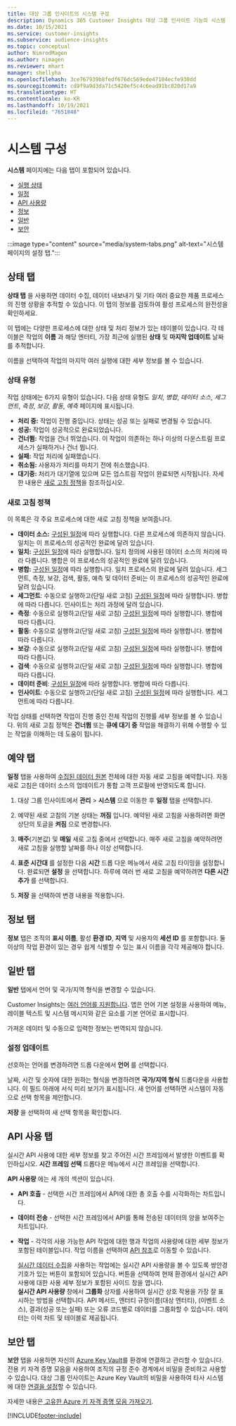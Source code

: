 ```yaml
---
title: 대상 그룹 인사이트의 시스템 구성
description: Dynamics 365 Customer Insights 대상 그룹 인사이트 기능의 시스템 설정에 대해 알아봅니다.
ms.date: 10/15/2021
ms.service: customer-insights
ms.subservice: audience-insights
ms.topic: conceptual
author: NimrodMagen
ms.author: nimagen
ms.reviewer: mhart
manager: shellyha
ms.openlocfilehash: 3ce767939b8fedf676dc569ede47104ecfe930dd
ms.sourcegitcommit: cd9f9a9d3da71c5420ef5c4c6ead91bc820d17a9
ms.translationtype: HT
ms.contentlocale: ko-KR
ms.lasthandoff: 10/19/2021
ms.locfileid: "7651848"
---
```

# <a name="system-configuration"></a>시스템 구성

**시스템** 페이지에는 다음 탭이 포함되어 있습니다.
- [실행 상태](#status-tab)
- [일정](#schedule-tab)
- [API 사용량](#api-usage-tab)
- [정보](#about-tab)
- [일반](#general-tab)
- [보안](#security-tab)

:::image type="content" source="media/system-tabs.png" alt-text="시스템 페이지의 설정 탭.":::

## <a name="status-tab"></a>상태 탭

**상태 탭** 을 사용하면 데이터 수집, 데이터 내보내기 및 기타 여러 중요한 제품 프로세스의 진행 상황을 추적할 수 있습니다. 이 탭의 정보를 검토하여 활성 프로세스의 완전성을 확인하세요.

이 탭에는 다양한 프로세스에 대한 상태 및 처리 정보가 있는 테이블이 있습니다. 각 테이블은 작업의 **이름** 과 해당 엔터티, 가장 최근에 실행된 **상태** 및 **마지막 업데이트** 날짜를 추적합니다.

이름을 선택하여 작업의 마지막 여러 실행에 대한 세부 정보를 볼 수 있습니다.

### <a name="status-types"></a>상태 유형

작업 상태에는 6가지 유형이 있습니다. 다음 상태 유형도 *일치*, *병합*, *데이터 소스*, *세그먼트*, *측정*, *보강*, *활동*, *예측* 페이지에 표시됩니다.

- **처리 중:** 작업이 진행 중입니다. 상태는 성공 또는 실패로 변경될 수 있습니다.
- **성공:** 작업이 성공적으로 완료되었습니다.
- **건너뜀:** 작업을 건너 뛰었습니다. 이 작업이 의존하는 하나 이상의 다운스트림 프로세스가 실패하거나 건너 뜁니다.
- **실패:** 작업 처리에 실패했습니다.
- **취소됨:** 사용자가 처리를 마치기 전에 취소했습니다.
- **대기중:** 처리가 대기열에 있으며 모든 업스트림 작업이 완료되면 시작됩니다. 자세한 내용은 [새로 고침 정책](#refresh-policies)을 참조하십시오.

### <a name="refresh-policies"></a>새로 고침 정책

이 목록은 각 주요 프로세스에 대한 새로 고침 정책을 보여줍니다.

- **데이터 소스:** [구성된 일정](#schedule-tab)에 따라 실행합니다. 다른 프로세스에 의존하지 않습니다. 일치는 이 프로세스의 성공적인 완료에 달려 있습니다.
- **일치:** [구성된 일정](#schedule-tab)에 따라 실행합니다. 일치 정의에 사용된 데이터 소스의 처리에 따라 다릅니다. 병합은 이 프로세스의 성공적인 완료에 달려 있습니다.
- **병합:** [구성된 일정](#schedule-tab)에 따라 실행합니다. 일치 프로세스의 완료에 달려 있습니다. 세그먼트, 측정, 보강, 검색, 활동, 예측 및 데이터 준비는 이 프로세스의 성공적인 완료에 달려 있습니다.
- **세그먼트**: 수동으로 실행하고(단일 새로 고침) [구성된 일정](#schedule-tab)에 따라 실행합니다. 병합에 따라 다릅니다. 인사이트는 처리 과정에 달려 있습니다.
- **측정**: 수동으로 실행하고(단일 새로 고침) [구성된 일정](#schedule-tab)에 따라 실행합니다. 병합에 따라 다릅니다.
- **활동**: 수동으로 실행하고(단일 새로 고침) [구성된 일정](#schedule-tab)에 따라 실행합니다. 병합에 따라 다릅니다.
- **보강**: 수동으로 실행하고(단일 새로 고침) [구성된 일정](#schedule-tab)에 따라 실행합니다. 병합에 따라 다릅니다.
- **검색**: 수동으로 실행하고(단일 새로 고침) [구성된 일정](#schedule-tab)에 따라 실행합니다. 병합에 따라 다릅니다.
- **데이터 준비**: [구성된 일정](#schedule-tab)에 따라 실행합니다. 병합에 따라 다릅니다.
- **인사이트**: 수동으로 실행하고(단일 새로 고침) [구성된 일정](#schedule-tab)에 따라 실행합니다. 세그먼트에 따라 다릅니다.

작업 상태를 선택하면 작업이 진행 중인 전체 작업의 진행률 세부 정보를 볼 수 있습니다. 위의 새로 고침 정책은 **건너뜀** 또는 **큐에 대기 중** 작업을 해결하기 위해 수행할 수 있는 작업을 이해하는 데 도움이 됩니다.

## <a name="schedule-tab"></a>예약 탭

**일정** 탭을 사용하여 [수집된 데이터 원본](data-sources.md) 전체에 대한 자동 새로 고침을 예약합니다. 자동 새로 고침은 데이터 소스의 업데이트가 통합 고객 프로필에 반영되도록 합니다.

1. 대상 그룹 인사이트에서 **관리** > **시스템** 으로 이동한 후 **일정** 탭을 선택합니다.

2. 예약된 새로 고침의 기본 상태는 **꺼짐** 입니다. 예약된 새로 고침을 사용하려면 화면 상단의 토글을 **켜짐** 으로 변경합니다.

3. **매주**(기본값) 및 **매일** 새로 고침 중에서 선택합니다. 매주 새로 고침을 예약하려면 새로 고침을 실행할 날짜를 하나 이상 선택합니다.

4. **표준 시간대** 를 설정한 다음 **시간** 드롭 다운 메뉴에서 새로 고침 타이밍을 설정합니다. 완료되면 **설정** 을 선택합니다. 하루에 여러 번 새로 고침을 예약하려면 **다른 시간 추가** 를 선택합니다.

5. **저장** 을 선택하여 변경 내용을 적용합니다.

## <a name="about-tab"></a>정보 탭

**정보** 탭은 조직의 **표시 이름**, 활성 **환경 ID**, **지역** 및 사용자의 **세션 ID** 를 포함합니다. 둘 이상의 작업 환경이 있는 경우 쉽게 식별할 수 있는 표시 이름을 각각 제공해야 합니다.

## <a name="general-tab"></a>일반 탭

**일반** 탭에서 언어 및 국가/지역 형식을 변경할 수 있습니다.

Customer Insights는 [여러 언어를 지원합니다](/dynamics365/get-started/availability). 앱은 언어 기본 설정을 사용하여 메뉴, 레이블 텍스트 및 시스템 메시지와 같은 요소를 기본 언어로 표시합니다.

가져온 데이터 및 수동으로 입력한 정보는 번역되지 않습니다.

### <a name="update-the-settings"></a>설정 업데이트

선호하는 언어를 변경하려면 드롭 다운에서 **언어** 를 선택합니다.

날짜, 시간 및 숫자에 대한 원하는 형식을 변경하려면 **국가/지역 형식** 드롭다운을 사용합니다. 이 필드 아래에 서식 미리 보기가 표시됩니다. 새 언어를 선택하면 시스템이 자동으로 선택 항목을 제안합니다.

**저장** 을 선택하여 새 선택 항목을 확인합니다.

## <a name="api-usage-tab"></a>API 사용 탭

실시간 API 사용에 대한 세부 정보를 찾고 주어진 시간 프레임에서 발생한 이벤트를 확인하십시오. **시간 프레임 선택** 드롭다운 메뉴에서 시간 프레임을 선택합니다. 

**API 사용량** 에는 세 개의 섹션이 있습니다. 
- **API 호출** - 선택한 시간 프레임에서 API에 대한 총 호출 수를 시각화하는 차트입니다.

- **데이터 전송** - 선택한 시간 프레임에서 API를 통해 전송된 데이터의 양을 보여주는 차트입니다.

-  **작업** - 각각의 사용 가능한 API 작업에 대한 행과 작업의 사용량에 대한 세부 정보가 포함된 테이블입니다. 작업 이름을 선택하여 [API 참조](https://developer.ci.ai.dynamics.com/api-details#api=CustomerInsights&operation=Get-all-instances)로 이동할 수 있습니다.

   [실시간 데이터 수집](real-time-data-ingestion.md)을 사용하는 작업에는 실시간 API 사용량을 볼 수 있도록 쌍안경 기호가 있는 버튼이 포함되어 있습니다. 버튼을 선택하여 현재 환경에서 실시간 API 사용에 대한 사용 세부 정보가 포함된 사이드 창을 엽니다.   
   **실시간 API 사용량** 창에서 **그룹화** 상자를 사용하여 실시간 상호 작용을 가장 잘 표시하는 방법을 선택합니다. API 메서드, 엔터티 규정이름(대상 엔터티), (이벤트 소스), 결과(성공 또는 실패) 또는 오류 코드별로 데이터를 그룹화할 수 있습니다. 데이터는 이력 차트 및 테이블로 제공됩니다.

## <a name="security-tab"></a>보안 탭

**보안** 탭을 사용하면 자신의 [Azure Key Vault](/azure/key-vault/general/basic-concepts)를 환경에 연결하고 관리할 수 있습니다.
전용 키 자격 증명 모음을 사용하여 조직의 규정 준수 경계에서 비밀을 준비하고 사용할 수 있습니다. 대상 그룹 인사이트는 Azure Key Vault의 비밀을 사용하여 타사 시스템에 대한 [연결을 설정](connections.md)할 수 있습니다.

자세한 내용은[ 고유한 Azure 키 자격 증명 모음 가져오기](use-azure-key-vault.md).


[!INCLUDE[footer-include](../includes/footer-banner.md)]